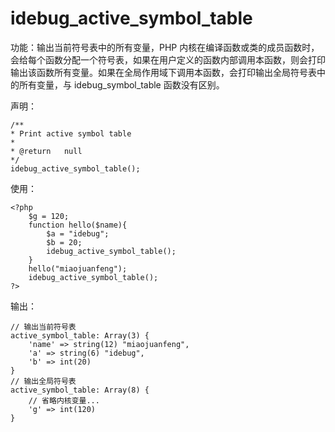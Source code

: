 # idebug\_active\_symbol\_table

功能：输出当前符号表中的所有变量，PHP 内核在编译函数或类的成员函数时，会给每个函数分配一个符号表，如果在用户定义的函数内部调用本函数，则会打印输出该函数所有变量。如果在全局作用域下调用本函数，会打印输出全局符号表中的所有变量，与 idebug\_symbol\_table 函数没有区别。

声明：

```
/**
* Print active symbol table
*
* @return   null
*/
idebug_active_symbol_table();
```

使用：

```
<?php
    $g = 120;
	function hello($name){
        $a = "idebug";
		$b = 20;
        idebug_active_symbol_table();
    }
    hello("miaojuanfeng");
    idebug_active_symbol_table();
?>
```

输出：

```
// 输出当前符号表
active_symbol_table: Array(3) { 
    'name' => string(12) "miaojuanfeng", 
    'a' => string(6) "idebug", 
    'b' => int(20)
}
// 输出全局符号表
active_symbol_table: Array(8) { 
    // 省略内核变量...
    'g' => int(120)
}
```



